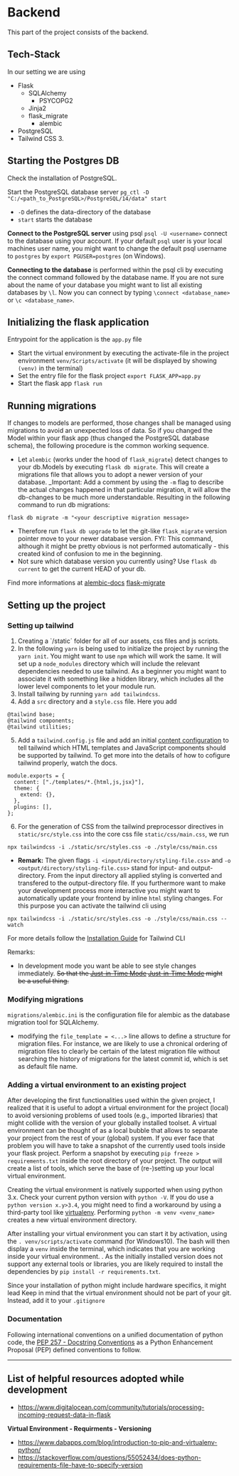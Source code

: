 # Backend

This part of the project consists of the backend.

## Tech-Stack

In our setting we are using

- Flask
  - SQLAlchemy
    - PSYCOPG2
  - Jinja2
  - flask_migrate
    - alembic
- PostgreSQL
- Tailwind CSS 3.

## Starting the Postgres DB

Check the installation of PostgreSQL.

Start the PostgreSQL database server `pg_ctl -D "C:/<path_to_PostgreSQL>/PostgreSQL/14/data" start`

- `-D` defines the data-directory of the database
- `start` starts the database

**Connect to the PostgreSQL server** using psql
`psql -U <username>` connect to the database using your account. If your default `psql` user is your local machines user name, you might want to change the default psql username to `postgres` by `export PGUSER=postgres` (on Windows).

**Connecting to the database** is performed within the psql cli by executing the connect command followed by the database name. If you are not sure about the name of your database you might want to list all existing databases by `\l`. Now you can connect by typing `\connect <database_name>` or `\c <database_name>`.

## Initializing the flask application

Entrypoint for the application is the `app.py` file

- Start the virtual environment by executing the activate-file in the project environment `venv/Scripts/activate` (it will be displayed by showing `(venv)` in the terminal)
- Set the entry file for the flask project `export FLASK_APP=app.py`
- Start the flask app `flask run`

## Running migrations

If changes to models are performed, those changes shall be managed using migrations to avoid an unexpected loss of data. So if you changed the Model within your flask app (thus changed the PostgreSQL database schema), the following procedure is the common working sequence.

- Let `alembic` (works under the hood of `flask_migrate`) detect changes to your db.Models by executing `flask db migrate`. This will create a migrations file that allows you to adopt a newer version of your database. \_Important: Add a comment by using the `-m` flag to describe the actual changes happened in that particular migration, it will allow the db-changes to be much more understandable. Resulting in the following command to run db migrations:

```
flask db migrate -m "<your descriptive migration message>
```

- Therefore run `flask db upgrade` to let the git-like `flask_migrate` version pointer move to your newer database version. FYI: This command, although it might be pretty obvious is not performed automatically - this created kind of confusion to me in the beginning.
- Not sure which database version you currently using? Use `flask db current` to get the current HEAD of your db.

Find more informations at [alembic-docs](https://alembic.sqlalchemy.org/en/latest/) [flask-migrate](https://flask-migrate.readthedocs.io/en/latest/)

## Setting up the project

### Setting up tailwind

1. Creating a `/static´ folder for all of our assets, css files and js scripts.
2. In the following `yarn` is being used to initialize the project by running the `yarn init`. You might want to use `npm` which will work the same. It will set up a `node_modules` directory which will include the relevant dependencies needed to use tailwind. As a beginner you might want to associate it with something like a hidden library, which includes all the lower level components to let your module run.
3. Install tailwing by running `yarn add tailwindcss`.
4. Add a `src` directory and a `style.css` file. Here you add

```
@tailwind base;
@tailwind components;
@tailwind utilities;
```

5. Add a `tailwind.config.js` file and add an initial [content configuration](https://tailwindcss.com/docs/content-configuration) to tell tailwind which HTML templates and JavaScript components should be supported by tailwind. To get more into the details of how to cofigure tailwind properly, watch the docs.

```
module.exports = {
  content: ["./templates/*.{html,js,jsx}"],
  theme: {
    extend: {},
  },
  plugins: [],
};
```

6. For the generation of CSS from the tailwind preprocessor directives in `static/src/style.css` into the core css file `static/css/main.css`, we run

```
npx tailwindcss -i ./static/src/styles.css -o ./style/css/main.css
```

- **Remark:** The given flags `-i <input/directory/styling-file.css>` and `-o <output/directory/styling-file.css>` stand for input- and output-directory. From the input directory all applied styling is converted and transfered to the output-directory file. If you furthermore want to make your development process more interactive you might want to automatically update your frontend by inline `html` styling changes. For this purpose you can activate the tailwind cli using

```
npx tailwindcss -i ./static/src/styles.css -o ./style/css/main.css --watch
```

For more details follow the [Installation Guide](https://tailwindcss.com/docs/installation) for Tailwind CLI

Remarks:

- In development mode you want be able to see style changes immediately. ~~So that the [Just-in-Time Mode](https://v2.tailwindcss.com/docs/just-in-time-mode) [Just-in-Time Mode](https://tailwindcss.com/blog/just-in-time-the-next-generation-of-tailwind-css) might be a useful thing.~~

### Modifying migrations

`migrations/alembic.ini` is the configuration file for alembic as the database migration tool for SQLAlchemy.

- modifying the `file_template = <...>` line allows to define a structure for migration files. For instance, we are likely to use a chronical ordering of migration files to clearly be certain of the latest migration file without searching the history of migrations for the latest commit id, which is set as default file name.

### Adding a virtual environment to an existing project

After developing the first functionalities used within the given project, I realized that it is useful to adopt a virtual environment for the project (local) to avoid versioning problems of used tools (e.g., imported libraries) that might collide with the version of your globally installed toolset. A virtual environment can be thought of as a local bubble that allows to separate your project from the rest of your (global) system.
If you ever face that problem you will have to take a snapshot of the currently used tools inside your flask project. Perform a snapshot by executing `pip freeze > requirements.txt` inside the root directory of your project. The output will create a list of tools, which serve the base of (re-)setting up your local virtual environment.

Creating the virtual environment is natively supported when using python 3.x. Check your current python version with `python -V`. If you do use a `python version x.y>3.4`, you might need to find a workaround by using a third-party tool like [virtualenv](https://virtualenv.pypa.io/en/latest/). Performing `python -m venv <venv_name>` creates a new virtual environment directory.

After installing your virtual environment you can start it by activation, using the `. venv/scripts/activate` command (for Windows10). The bash will then display a `venv` inside the terminal, which indicates that you are working inside your virtual environment. . As the initially installed version does not support any external tools or libraries, you are likely required to install the dependencies by `pip install -r requirements.txt`.

Since your installation of python might include hardware specifics, it might lead Keep in mind that the virtual environment should not be part of your git. Instead, add it to your `.gitignore`

### Documentation

Following international conventions on a unified documentation of python code, the [PEP 257 - Docstring Conventions](https://peps.python.org/pep-0257/) as a Python Enhancement Proposal (PEP) defined conventions to follow.

---

## List of helpful resources adopted while development

- https://www.digitalocean.com/community/tutorials/processing-incoming-request-data-in-flask

**Virtual Environment - Requirments - Versioning**

- https://www.dabapps.com/blog/introduction-to-pip-and-virtualenv-python/
- https://stackoverflow.com/questions/55052434/does-python-requirements-file-have-to-specify-version
